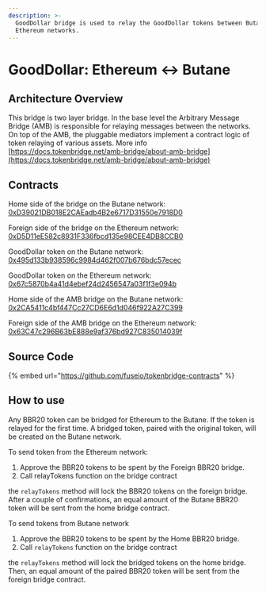 ```yaml
---
description: >-
  GoodDollar bridge is used to relay the GoodDollar tokens between Butane and
  Ethereum networks.
---
```


# GoodDollar: Ethereum ↔ Butane

## Architecture Overview

This bridge is two layer bridge. In the base level the  Arbitrary Message Bridge \(AMB\) is responsible for relaying messages between the networks. On top of the AMB,  the pluggable mediators implement a contract logic of token relaying of various assets. More info [https://docs.tokenbridge.net/amb-bridge/about-amb-bridge](https://docs.tokenbridge.net/amb-bridge/about-amb-bridge)

## Contracts

Home side of the bridge on the Butane network: [0xD39021DB018E2CAEadb4B2e6717D31550e7918D0](https://bbcscan.io/address/0xD39021DB018E2CAEadb4B2e6717D31550e7918D0/transactions)

Foreign side of the bridge on the Ethereum network: [0xD5D11eE582c8931F336fbcd135e98CEE4DB8CCB0](https://etherscan.io/address/0xD5D11eE582c8931F336fbcd135e98CEE4DB8CCB0)

GoodDollar token on the Butane network: [0x495d133b938596c9984d462f007b676bdc57ecec](https://bbcscan.io/address/0x495d133B938596C9984d462F007B676bDc57eCEC/transactions)

GoodDollar token on the Ethereum network: [0x67c5870b4a41d4ebef24d2456547a03f1f3e094b](https://etherscan.io/address/0x67c5870b4a41d4ebef24d2456547a03f1f3e094b)

Home side of the AMB bridge on the Butane network: [0x2CA5411c4bf447Cc27CD6E6d1d046f922A27C399](https://bbcscan.io/address/0x2CA5411c4bf447Cc27CD6E6d1d046f922A27C399/transactions)

Foreign side of the AMB bridge on the Ethereum network: [0x63C47c296B63bE888e9af376bd927C835014039f](https://etherscan.io/address/0x63C47c296B63bE888e9af376bd927C835014039f)

## Source Code

{% embed url="https://github.com/fuseio/tokenbridge-contracts" %}

## How to use

Any BBR20 token can be bridged for Ethereum to the Butane. If the token is relayed for the first time. A bridged token, paired with the original token, will be created on the Butane network. 

To send token from the Ethereum network:

1. Approve the BBR20 tokens to be spent by the Foreign BBR20 bridge. 
2. Call relayTokens function on the bridge contract

the `relayTokens` method will lock the BBR20 tokens on the foreign bridge. After a couple of confirmations, an equal amount of the Butane BBR20 token will be sent from the home bridge contract.

To send tokens from Butane network

1. Approve the BBR20 tokens to be spent by the Home BBR20 bridge. 
2. Call `relayTokens` function on the bridge contract

the `relayTokens` method will lock the bridged tokens on the home bridge. Then, an equal amount of the paired BBR20 token will be sent from the foreign bridge contract.


